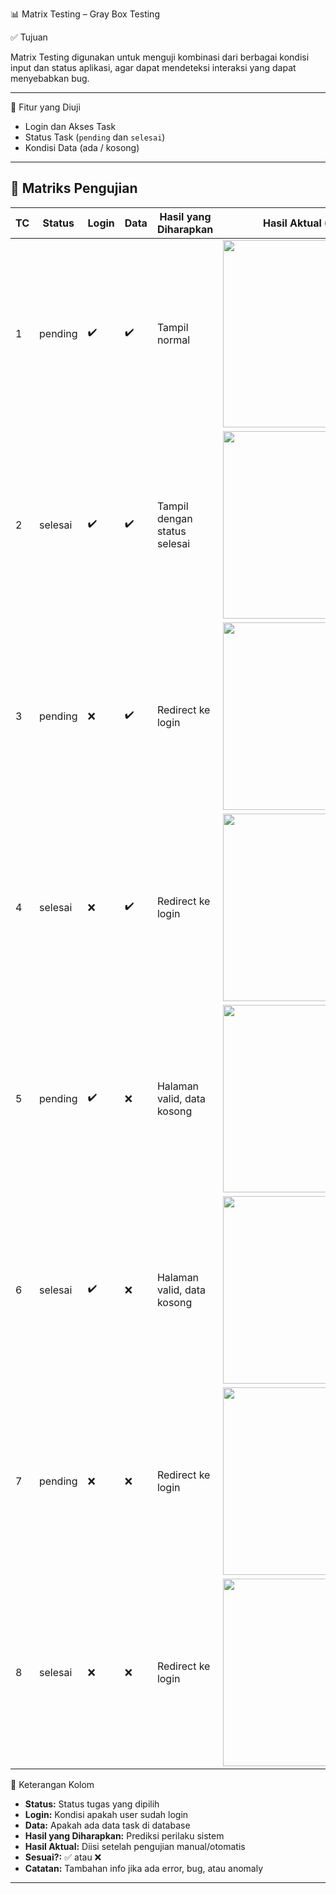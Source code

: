 📊 Matrix Testing – Gray Box Testing

✅ Tujuan

Matrix Testing digunakan untuk menguji kombinasi dari berbagai kondisi input dan status aplikasi, agar dapat mendeteksi interaksi yang dapat menyebabkan bug.

---

🔎 Fitur yang Diuji

- Login dan Akses Task
- Status Task (`pending` dan `selesai`)
- Kondisi Data (ada / kosong)

---

## 🧪 Matriks Pengujian

| TC | Status   | Login | Data | Hasil yang Diharapkan                | Hasil Aktual (Gambar)                                                                 | Sesuai? | Catatan                        |
|----|----------|-------|------|--------------------------------------|----------------------------------------------------------------------------------------|---------|---------------------------------|
| 1  | pending  | ✔️     | ✔️    | Tampil normal                        | <img src="https://github.com/user-attachments/assets/0987cd22-c152-44c6-a637-c0efeba4031e" width="300"/> |         |                                 |
| 2  | selesai  | ✔️     | ✔️    | Tampil dengan status selesai         | <img src="https://github.com/user-attachments/assets/91cd1281-0642-49d9-997b-78075590889e" width="300"/> |         |                                 |
| 3  | pending  | ❌     | ✔️    | Redirect ke login                    | <img src="https://github.com/user-attachments/assets/b8f57448-f45a-444c-a8e8-63aa608d9c84" width="300"/> |         |                                 |
| 4  | selesai  | ❌     | ✔️    | Redirect ke login                    | <img src="https://github.com/user-attachments/assets/a594574a-a28d-4509-8e51-50e575b7ad6c" width="300"/> |         |                                 |
| 5  | pending  | ✔️     | ❌    | Halaman valid, data kosong           | <img src="https://github.com/user-attachments/assets/3553986f-bdfb-4216-9f28-fcde85fa1878" width="300"/> |         |                                 |
| 6  | selesai  | ✔️     | ❌    | Halaman valid, data kosong           | <img src="https://github.com/user-attachments/assets/cc48a924-7473-48fb-a335-dbb94b229996" width="300"/> |         |                                 |
| 7  | pending  | ❌     | ❌    | Redirect ke login                    | <img src="https://github.com/user-attachments/assets/57746678-40ee-4687-82bd-f49cbc97f14c" width="300"/> |         |                                 |
| 8  | selesai  | ❌     | ❌    | Redirect ke login                    | <img src="https://github.com/user-attachments/assets/bbdd4dad-6b6c-4764-be7b-274799adb5aa" width="300"/> |         |                                 |


📌 Keterangan Kolom

- **Status:** Status tugas yang dipilih
- **Login:** Kondisi apakah user sudah login
- **Data:** Apakah ada data task di database
- **Hasil yang Diharapkan:** Prediksi perilaku sistem
- **Hasil Aktual:** Diisi setelah pengujian manual/otomatis
- **Sesuai?:** ✅ atau ❌
- **Catatan:** Tambahan info jika ada error, bug, atau anomaly

---


